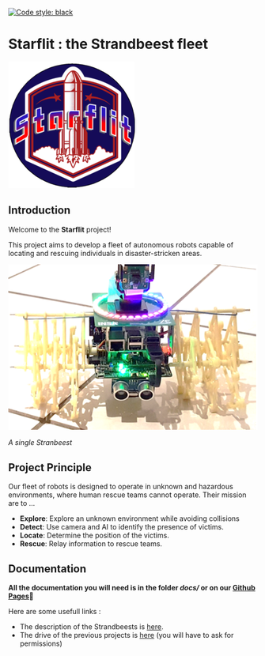 [![Code style: black](https://img.shields.io/badge/code%20style-black-000000.svg)](https://github.com/psf/black)

# **Starflit : the Strandbeest fleet**

![Project Logo](assets/logoStarflit256.png)

## **Introduction**

Welcome to the **Starflit** project!

This project aims to develop a fleet of autonomous robots capable of locating and rescuing individuals in disaster-stricken areas.

![Robot in Action 1](assets/strandbeest2.png) 

*A single Stranbeest*

## **Project Principle**

Our fleet of robots is designed to operate in unknown and hazardous environments, where human rescue teams cannot operate.
Their mission are to ...
- **Explore**: Explore an unknown environment while avoiding collisions
- **Detect**: Use camera and AI to identify the presence of victims.
- **Locate**: Determine the position of the victims.
- **Rescue**: Relay information to rescue teams.

## **Documentation**

**All the documentation you will need is in the folder *docs/* or on our [Github Pages](https://lbo462.github.io/starflit/)🚀**

Here are some usefull links  :
 - The description of the Strandbeests is [here](https://www.creatis.insa-lyon.fr/~muller/Portfolio_SB.html).
 - The drive of the previous projects is [here](https://drive.google.com/drive/folders/1NgcDU4Aivc8t1RPumnefvg0s7BM0e-Fm) (you will have to ask for permissions)
